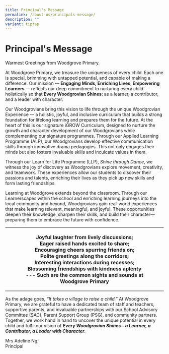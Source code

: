 ```yaml
---
title: Principal's Message
permalink: /about-us/principals-message/
description: ""
variant: tiptap
---
```

<h1><strong>Principal's Message</strong></h1>
<p></p>
<p>Warmest Greetings from Woodgrove Primary.</p>
<p>At Woodgrove Primary, we treasure the uniqueness of every child. Each
one is special, brimming with untapped potential, and capable of making
a difference. Our mission — <strong>Engaging Minds, Enriching Lives, Empowering Learners </strong>—
reflects our deep commitment to nurturing every child holistically so that <strong>Every Woodgrovian Shines</strong>:
as a learner, a contributor, and a leader with character.</p>
<p>Our Woodgrovians bring this vision to life through the unique Woodgrovian
Experience — a holistic, joyful, and inclusive curriculum that builds a
strong foundation for lifelong learning and prepares them for the future.
At the heart of this is our signature iGROW Curriculum, designed to nurture
the growth and character development of our Woodgrovians while complementing
our signature programmes. Through our Applied Learning Programme (ALP),
our Woodgrovians develop effective communication skills through innovative
drama pedagogies. This not only engages their minds but also fosters invaluable
skills and inculcate values in them.</p>
<p>Through our Learn for Life Programme (LLP), <em>Shine through Dance</em>,
we witness the joy of discovery as Woodgrovians explore movement, creativity,
and teamwork. These experiences allow our students to discover their passions
and talents, enriching their lives as they pick up new skills and form
lasting friendships.</p>
<p>Learning at Woodgrove extends beyond the classroom. Through our Learnerscapes
within the school and enriching learning journeys into the local community
and beyond, Woodgrovians gain real-world experiences that make learning
relevant, meaningful, and joyful. These opportunities deepen their knowledge,
sharpen their skills, and build their character—preparing them to embrace
the future with confidence.</p>
<table style="minWidth: 75px">
<colgroup>
<col>
<col>
<col>
</colgroup>
<tbody>
<tr>
<th rowspan="1" colspan="1">
<p></p>
</th>
<th rowspan="1" colspan="1">
<p>Joyful laughter from lively discussions;
<br>Eager raised hands excited to share;
<br>Encouraging cheers spurring friends on;
<br>Polite greetings along the corridors;
<br>Interesting interactions during recesses;
<br>Blossoming friendships with kindness aplenty
<br>--- Such are the common sights and sounds at Woodgrove Primary</p>
</th>
<th rowspan="1" colspan="1">
<p></p>
</th>
</tr>
</tbody>
</table>
<p>As the adage goes, <em>“It takes a village to raise a child.”</em> At Woodgrove
Primary, we are grateful to have a dedicated team of staff and teachers,
supportive parents, and invaluable partnerships with our School Advisory
Committee (SAC), Parent Support Group (PSG), and community partners. Together,
we work hand in hand to uncover the unique potential in every child and
fulfil our vision of <strong><em>Every Woodgrovian Shines – a Learner, a Contributor, a Leader with Character</em></strong><em>.</em>
</p>
<p>Mrs Adeline Ng;
<br>Principal</p>
<p>&nbsp;</p>